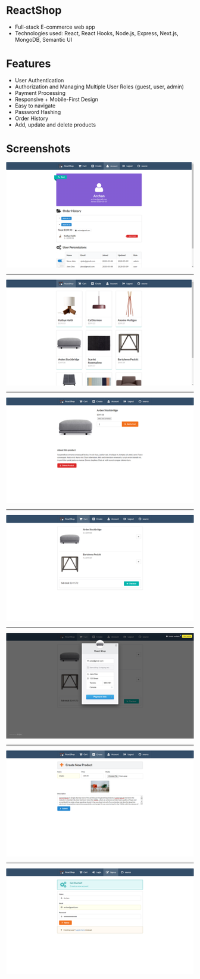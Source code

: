 ReactShop
===
- Full-stack E-commerce web app
- Technologies used: React, React Hooks, Node.js, Express, Next.js, MongoDB, Semantic UI

Features
===
- User Authentication
- Authorization and Managing Multiple User Roles (guest, user, admin)
- Payment Processing
- Responsive + Mobile-First Design
- Easy to navigate
- Password Hashing
- Order History
- Add, update and delete products

Screenshots
===
![Image 7](https://github.com/archanshahh/react-shop/blob/master/screenshots/Account%20page.png)

---

![Image 1](https://github.com/archanshahh/react-shop/blob/master/screenshots/Home%20page.png) 

---

![Image 2](https://github.com/archanshahh/react-shop/blob/master/screenshots/Product.png)

---

![Image 3](https://github.com/archanshahh/react-shop/blob/master/screenshots/Cart.png)

---

![Image 4](https://github.com/archanshahh/react-shop/blob/master/screenshots/Checkout.png)

---

![Image 5](https://github.com/archanshahh/react-shop/blob/master/screenshots/Add%20product.png)

---

![Image 6](https://github.com/archanshahh/react-shop/blob/master/screenshots/Signup.png)
